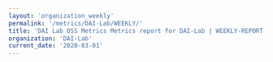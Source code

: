 ```yaml
---
layout: 'organization_weekly'
permalink: '/metrics/DAI-Lab/WEEKLY/'
title: 'DAI Lab OSS Metrics Metrics report for DAI-Lab | WEEKLY-REPORT-2020-03-01'
organization: 'DAI-Lab'
current_date: '2020-03-01'
---
```

